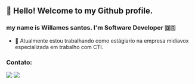 ## 👋 Hello! Welcome to my Github profile.
###  my name is Willames santos. I'm Software Developer 🇧🇷

- 🔭 Atualmente estou trabalhando como estágiario na empresa midiavox especializada em trabalho com CTI.

### Contato: 
<div>
<a href="https://instagram.com/willames_santos07" target="_blank"><img src="https://img.shields.io/badge/-Instagram-%23E4405F?style=for-the-badge&logo=instagram&logoColor=white" target="_blank"></a>
<a href="https://www.linkedin.com/in/willames-santos-7bb88b214" target="_blank"><img src="https://img.shields.io/badge/-LinkedIn-%230077B5?style=for-the-badge&logo=linkedin&logoColor=white" target="_blank"></a>   
</div>
